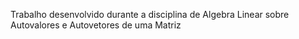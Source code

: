 Trabalho desenvolvido durante a disciplina de Algebra Linear sobre Autovalores e Autovetores de uma Matriz
